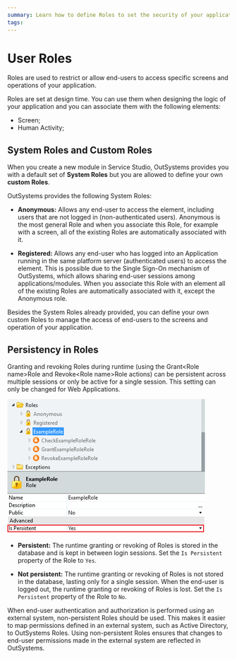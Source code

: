 ```yaml
---
summary: Learn how to define Roles to set the security of your applications.
tags: 
---
```


# User Roles

Roles are used to restrict or allow end-users to access specific screens and
operations of your application.

Roles are set at design time. You can use them when designing the logic of
your application and you can associate them with the following elements:

* Screen; 
* Human Activity; 

## System Roles and Custom Roles

When you create a new module in Service Studio, OutSystems provides you with a
default set of **System Roles** but you are allowed to define your own
**custom Roles**.

OutSystems provides the following System Roles:

* **Anonymous:** Allows any end-user to access the element, including users that are not logged in (non-authenticated users). Anonymous is the most general Role and when you associate this Role, for example with a screen, all of the existing Roles are automatically associated with it.   

* **Registered:** Allows any end-user who has logged into an Application running in the same platform server (authenticated users) to access the element. This is possible due to the Single Sign-On mechanism of OutSystems, which allows sharing end-user sessions among applications/modules. When you associate this Role with an element all of the existing Roles are automatically associated with it, except the Anonymous role. 

Besides the System Roles already provided, you can define your own custom Roles to manage the access of end-users to the screens and operation of your application.

## Persistency in Roles

Granting and revoking Roles during runtime (using the Grant&lt;Role name&gt;Role
and Revoke&lt;Role name&gt;Role actions) can be persistent across multiple sessions
or only be active for a single session. This setting can only be changed for
Web Applications.

![Roles-persitency.png](images/Roles-persitency.png)

* **Persistent:** The runtime granting or revoking of Roles is stored in the database and is kept in between login sessions. Set the  `Is Persistent` property of the Role to `Yes`.   

* **Not persistent:** The runtime granting or revoking of Roles is not stored in the database, lasting only for a single session. When the end-user is logged out, the runtime granting or revoking of Roles is lost. Set the `Is Persistent` property of the Role to `No`. 

<div class="info" markdown="1">

When end-user authentication and authorization is performed using an external system, non-persistent Roles should be used. This makes it easier to map permissions defined in an external system, such as Active Directory, to OutSystems Roles. Using non-persistent Roles ensures that changes to end-user permissions made in the external system are reflected in OutSystems.

</div>